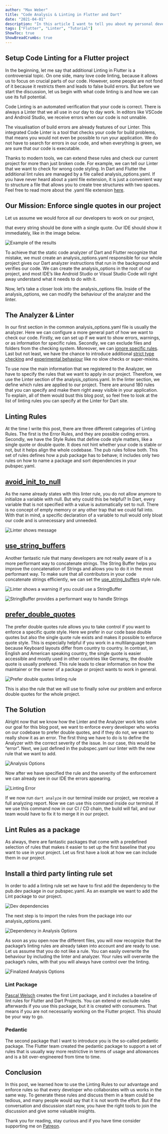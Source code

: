 ```yaml
---
author: "Max Weber"
title: "Code Analysis & Linting in Flutter and Dart"
date: "2021-04-01"
description: "In this article I want to tell you about my personal development story"
tags: ["Flutter", "Linter", "Tutorial"]
ShowToc: true
ShowBreadCrumbs: true
---
```


## Setup Code Linting for a Flutter project

In the beginning, let me say that additional Linting in Flutter is a
controversial topic. On one side, many love code linting, because it allows us
to focus on crucial parts of our code. However, some people are not fond of it
because it restricts them and leads to false build errors. But before we start
the discussion, let us begin with what code linting is and how we can use its
full potential.

Code Linting is an automated verification that your code is correct. There is
always a Linter that we all use in our day to day work. In editors like VSCode
and Android Studio, we receive errors when our code is not unnable.

The visualisation of build errors are already features of our Linter. This
integrated Code Linter is a tool that checks your code for build problems,
that means you would not even be possible to run your application. We do not
have to search for errors in our code, and when everything is green, we are
sure that our code is executable.

Thanks to modern tools, we can extend these rules and check our current
project for more than just broken code. For example, we can tell our Linter
that we want to check for wrong code styling. In Dart and Flutter the
additional lint rules are managed by a file called analysis_options.yaml. If
you have never heard about a yaml file extension, it is just a convenient way
to structure a file that allows you to create tree structures with two spaces.
Feel free to read more about the .yaml file extension [here][1].

## Our Mission: Enforce single quotes in our project

Let us assume we would force all our developers to work on our project,

that every string should be done with a single quote. Our IDE should show it
immediately, like in the image below.

![Example of the results][2]

To achieve that the static code analyzer of Dart and Flutter recognize that
mistake, we must create an analysis_options.yaml responsible for our whole
project gives our Dart analyzer instructions that run in the background and
verifies our code. We can create the analysis_options in the root of our
project, and most IDE’s like Android Studio or Visual Studio Code will right
away understand what it needs to do with it.

Now, let’s take a closer look into the analysis_options file. Inside of the
analysis_options, we can modify the behaviour of the analyzer and the linter.

## The Analyzer & Linter

In our first section in the common analysis_options.yaml file is usually the
analyzer. Here we can configure a more general part of how we want to check
our code. Firstly, we can set up if we want to show errors, warnings, or as
information for specific rules. Secondly, we can exclude files and folders
from the checking system. Moreover, we can [ignore specific rules][3]. Last
but not least, we have the chance to introduce additional [strict type
checking][4] and [experimental behaviour][5] like no slow checks or
super-mixins.

To use now the main information that we registered to the Analyzer, we have to
specify the rules that we want to apply in our project. Therefore, we use the
Linter section of the analysis_options.yaml. In the linter section, we define
which rules are applied to our project. There are around 180 rules that you
can specify and make them right away visible in your application. To explain,
all of them would bust this blog post, so feel free to look at the list of
linting rules you can specify at the Linter for Dart site.

## Linting Rules

At the time I write this post, there are three different categories of Linting
Rules. The first is the Error Rules, and they are possible coding errors.
Secondly, we have the Style Rules that define code style matters, like a
single quote or double quote. It does not hint whether your code is stable or
not, but it helps align the whole codebase. The pub rules follow both. This
set of rules defines how a pub package has to behave; it includes only two
rules on how to name a package and sort dependencies in your pubspec.yaml.

## [avoid_init_to_null][6]

As the name already states with this linter rule, you do not allow anymore to
initialize a variable with null. But why could this be helpful? In Dart, every
variable that is not specified with a value is automatically set to null.
There is no concept of empty memory or any other trap that we could fall into.
With that in mind, a specific declaration of a variable to null would only
bloat our code and is unnecessary and unneeded.

![Linter shows message][7]

## [use_string_buffers][8]

Another fantastic rule that many developers are not really aware of is a more
performant way to concatenate strings. The String Buffer helps you improve the
concatenation of Strings and allows you to do it in the most performant way.
To make sure that all contributors in your code concatenate strings
efficiently, we can set the [use_string_buffers][8] style rule.

![Linter shows a warning if you could use a StringBuffer][9]

![StringBuffer provides a performant way to handle Strings][10]

## [prefer_double_quotes][11]

The prefer double quotes rule allows you to take control if you want to
enforce a specific quote style. Here we prefer in our code base double quotes
but also the single quote rule exists and makes it possible to enforce quote
style. This is especially helpful if you work in a multilanguage team because
Keyboard layouts differ from country to country. In contrast, in English and
American speaking country, the single quote is easier accessible and mostly
used in other countries like Germany, the double quote is usually prefered.
This rule leads to clear information on how the maintainer or the owner of a
package or project wants to work in general.

![Prefer double quotes linting rule][12]

This is also the rule that we will use to finally solve our problem and
enforce double quotes for the whole project.

## The Solution

Alright now that we know how the Linter and the Analyzer work lets solve our
goal for this blog post, we want to enforce every developer who works on our
codebase to prefer double quotes, and if they do not, we want to really show
it as an error. The first thing we have to do is to define the Analyzer with
the correct severity of the issue. In our case, this would be “error”. Next,
we just defined in the pubspec.yaml our linter with the new rule that we want
to add.

![Analysis Options][13]

Now after we have specified the rule and the severity of the enforcement we
can already see in our IDE the errors appearing.

![Linting Error][14]

If we now run `dart analyze` in our terminal inside our project, we receive a
full analyzing report. Now we can use this command inside our terminal. If we
use this command now in our CI / CD chain, the build will fail, and our team
would have to fix it to merge it in our project.

## Lint Rules as a package

As always, there are fantastic packages that come with a predefined selection
of rules that makes it easier to set up the first baseline that you want to
use in your project. Let us first have a look at how we can include them in
our project.

## Install a third party linting rule set

In order to add a linting rule set we have to first add the dependency to the
pub.dev package in our pubspec.yaml. As an example we want to add the Lint
package to our project.

![Dev dependencies][15]

The next step is to import the rules from the package into our
analysis_options.yaml.

![Dependency in Analysis Options][16]

As soon as you open now the different files, you will now recognize that the
package’s linting rules are already taken into account and are ready to use.
Let us assume that you do not like a rule. You can easily overwrite the
behaviour by including the linter and analyzer. Your rules will overwrite the
package’s rules, with that you will always have control over the linting.

![Finalized Analysis Options][17]

### Lint Package

[Pascal Welsch][18] creates the first Lint package, and it includes a baseline
of lint rules for Flutter and Dart Projects. You can extend or exclude rules
afterwards if you use this package, but it is created with consumers. That
means if you are not necessarily working on the Flutter project. This should
be your way to go.

### Pedantic

The second package that I want to introduce you is the so-called pedantic
package. The Flutter team created the pedantic package to support a set of
rules that is usually way more restrictive in terms of usage and allowances
and is a bit over-engineered from time to time.

## Conclusion

In this post, we learned how to use the Linting Rules to our advantage and
enforce rules so that every developer who collaborates with us works in the
same way. To generate these rules and discuss them in a team could be tedious,
and many people would say that it is not worth the effort. But if the
conversation and discussion start now, you have the right tools to join the
discussion and give some valuable insights.

Thank you for reading, stay curious and if you have time consider supporting me on [Patreon](https://patreon.com/dev_cafe).

[1]: https://yaml.org/
[2]: //images.ctfassets.net/573xlmlwok2s/2rmD7l23zolo5Zl0r2WBCO/0e84e485ce3e6d7ac7dfcd633d4a238d/single_quote.png
[3]: https://dart.dev/guides/language/analysis-options#ignoring-rules
[4]: https://dart.dev/guides/language/analysis-options#enabling-additional-type-checks
[5]: https://dart.dev/tools/experiment-flags#using-experiment-flags-with-the-dart-analyzer-command-line-and-ide
[6]: https://dart-lang.github.io/linter/lints/avoid_init_to_null.html
[7]: //images.ctfassets.net/573xlmlwok2s/53HTCYMIfyB2ZkLSFKdiv4/4deb4fe435cb4b0f0c86aeaec5ffec1d/on_explicit.png
[8]: https://dart-lang.github.io/linter/lints/use_string_buffers.html
[9]: //images.ctfassets.net/573xlmlwok2s/1ILPb6vTxaV9QnyVYGfWRL/366f043aebe9e13d07abd9c9be84050e/linter_shows_warning_string_buffer.png
[10]: //images.ctfassets.net/573xlmlwok2s/6uSw9J8ihExiEYo9VdPOlU/2b6a3b9bc7f4828d0cf47980af626c03/stringbuffer_provide_performant_way.png
[11]: https://dart-lang.github.io/linter/lints/prefer_double_quotes.html
[12]: //images.ctfassets.net/573xlmlwok2s/1tfWMjKNKlfU7UtL6EyDqp/52a33fd12ae95e4bac364593529bb16a/prefer_double_quotes.png
[13]: //images.ctfassets.net/573xlmlwok2s/5dtJ7slNnHyN7oww539koa/226e89ba9c2e483f5b37d47bfc7b977a/analysis_options.png
[14]: //images.ctfassets.net/573xlmlwok2s/258oKwq3UdM2bJAEw0tH7P/3f50a1a2151caf565ab09e0106075d99/linting_error.png
[15]: //images.ctfassets.net/573xlmlwok2s/4BEzvdWeDYTa1gp0R56BUD/5baa41de723e19da88edec2e1fcc80ba/dev_dependencies.png
[16]: //images.ctfassets.net/573xlmlwok2s/6ZougBZE6Eyc6iYUwzkfKy/f002cee75e48ac4c8b59671acb8419d8/anlysis_options_dep.png
[17]: //images.ctfassets.net/573xlmlwok2s/5R0uixQq6g2flt2nDstjzS/b665618439ed4ae44b8b258e6c935894/solution.png
[18]: https://pascalwelsch.com/
